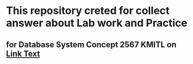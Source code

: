 
# This repository creted for collect answer about Lab work and Practice
## for Database System Concept 2567 KMITL on [Link Text](https://dblearning.kmitl.ac.th)
